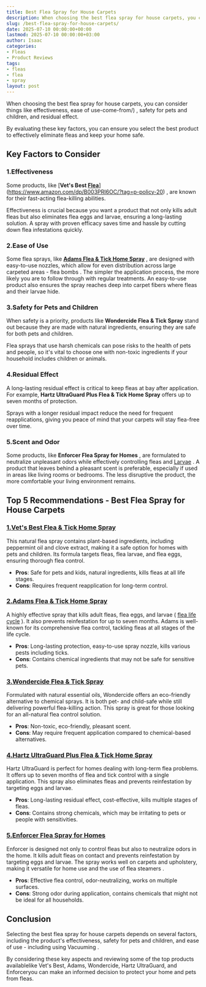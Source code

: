 ```yaml
---
title: Best Flea Spray for House Carpets
description: When choosing the best flea spray for house carpets, you can consider things like effectiveness, ease of use-come-from , safety for pets and children, and...
slug: /best-flea-spray-for-house-carpets/
date: 2025-07-10 00:00:00+00:00
lastmod: 2025-07-10 00:00:00+03:00
author: Isaac
categories:
- Fleas
- Product Reviews
tags:
- fleas
- flea
- spray
layout: post
---
```

When choosing the best flea spray for house carpets, you can consider things like effectiveness,
ease of use-come-from/)
, safety for pets and children, and residual effect.

By evaluating these key factors, you can ensure you select the best product to effectively eliminate fleas and keep your home safe.
## Key Factors to Consider
### 1.**Effectiveness**
Some products, like
[**Vet's Best [Flea](https://pestpolicy.com/best-flea-carpet-powder/)**](https://www.amazon.com/dp/B003PRI6OC/?tag=p-policy-20)
, are known for their fast-acting flea-killing abilities.

Effectiveness is crucial because you want a product that not only kills adult fleas but also eliminates flea eggs and larvae, ensuring a long-lasting solution. A spray with proven efficacy saves time and hassle by cutting down flea infestations quickly.
### 2.**Ease of Use**
Some flea sprays, like
[**Adams Flea & Tick Home Spray**](https://www.amazon.com/dp/B00JN9H50M/?tag=p-policy-20)
, are designed with easy-to-use nozzles, which allow for even distribution across large carpeted areas -
flea bombs
.
The simpler the application process, the more likely you are to follow through with regular treatments. An easy-to-use product also ensures the spray reaches deep into carpet fibers where fleas and their larvae hide.
### 3.**Safety for Pets and Children**
When safety is a priority, products like
**Wondercide Flea & Tick Spray**
stand out because they are made with natural ingredients, ensuring they are safe for both pets and children.

Flea sprays that use harsh chemicals can pose risks to the health of pets and people, so it's vital to choose one with non-toxic ingredients if your household includes children or animals.
### 4.**Residual Effect**
A long-lasting residual effect is critical to keep fleas at bay after application. For example,
**Hartz UltraGuard Plus Flea & Tick Home Spray**
offers up to seven months of protection.

Sprays with a longer residual impact reduce the need for frequent reapplications, giving you peace of mind that your carpets will stay flea-free over time.
### 5.**Scent and Odor**
Some products, like
**Enforcer Flea Spray for Homes**
, are formulated to neutralize unpleasant odors while effectively controlling fleas and
[Larvae](https://pestpolicy.com/where-do-flea-larvae-live/)
.
A product that leaves behind a pleasant scent is preferable, especially if used in areas like living rooms or bedrooms. The less disruptive the product, the more comfortable your living environment remains.
## Top 5 Recommendations - Best Flea Spray for House Carpets
### [1.**Vet's Best Flea & Tick Home Spray**](https://www.amazon.com/dp/B003PRI6OC/?tag=p-policy-20)
This natural flea spray contains plant-based ingredients, including peppermint oil and clove extract, making it a safe option for homes with pets and children. Its formula targets fleas, flea larvae, and flea eggs, ensuring thorough flea control.
- **Pros**: Safe for pets and kids, natural ingredients, kills fleas at all life stages.
- **Cons**: Requires frequent reapplication for long-term control.
### [2.**Adams Flea & Tick Home Spray**](https://www.amazon.com/dp/B00JN9H50M/?tag=p-policy-20)
A highly effective spray that kills adult fleas, flea eggs, and larvae (
[flea life cycle](https://pestpolicy.com/where-do-fleas-lay-eggs/)
). It also prevents reinfestation for up to seven months. Adams is well-known for its comprehensive flea control, tackling fleas at all stages of the life cycle.
- **Pros**: Long-lasting protection, easy-to-use spray nozzle, kills various pests including ticks.
- **Cons**: Contains chemical ingredients that may not be safe for sensitive pets.
### [3.**Wondercide Flea & Tick Spray**](https://www.amazon.com/dp/B01M8GFPXG/?tag=p-policy-20)
Formulated with natural essential oils, Wondercide offers an eco-friendly alternative to chemical sprays. It is both pet- and child-safe while still delivering powerful flea-killing action. This spray is great for those looking for an all-natural flea control solution.
- **Pros**: Non-toxic, eco-friendly, pleasant scent.
- **Cons**: May require frequent application compared to chemical-based alternatives.
### [4.**Hartz UltraGuard Plus Flea & Tick Home Spray**](https://www.amazon.com/dp/B000633VGG/?tag=p-policy-20)
Hartz UltraGuard is perfect for homes dealing with long-term flea problems. It offers up to seven months of flea and tick control with a single application. This spray also eliminates fleas and prevents reinfestation by targeting eggs and larvae.
- **Pros**: Long-lasting residual effect, cost-effective, kills multiple stages of fleas.
- **Cons**: Contains strong chemicals, which may be irritating to pets or people with sensitivities.
### [5.**Enforcer Flea Spray for Homes**](https://www.amazon.com/dp/B0074YKTCY/?tag=p-policy-20)
Enforcer is designed not only to control fleas but also to neutralize odors in the home. It kills adult fleas on contact and prevents reinfestation by targeting eggs and larvae. The spray works well on carpets and upholstery, making it versatile for home use and the use of
flea steamers
.
- **Pros**: Effective flea control, odor-neutralizing, works on multiple surfaces.
- **Cons**: Strong odor during application, contains chemicals that might not be ideal for all households.
## Conclusion
Selecting the best flea spray for house carpets depends on several factors, including the product's effectiveness, safety for pets and children, and ease of use - including using
Vacuuming
.

By considering these key aspects and reviewing some of the top products availablelike Vet's Best, Adams, Wondercide, Hartz UltraGuard, and Enforceryou can make an informed decision to protect your home and pets from fleas.